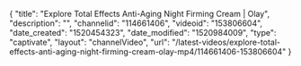 {
    "title": "Explore Total Effects Anti-Aging Night Firming Cream | Olay",
    "description": "",
    "channelid": "114661406",
    "videoid": "153806604",
    "date_created": "1520454323",
    "date_modified": "1520984009",
    "type": "captivate",
    "layout": "channelVideo",
    "url": "\/latest-videos\/explore-total-effects-anti-aging-night-firming-cream-olay-mp4\/114661406-153806604"
}
